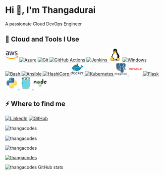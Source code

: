 
<h1>Hi 👋, I'm Thangadurai</h1>
<p>A passionate Cloud DevOps Engineer</p>
<h2>🚀 Cloud and Tools I Use</h2>

<a href="https://raw.githubusercontent.com/devicons/devicon/master/icons/amazonwebservices/amazonwebservices-original-wordmark.svg" title="AWS">
  <img src="https://raw.githubusercontent.com/devicons/devicon/master/icons/amazonwebservices/amazonwebservices-original-wordmark.svg" alt="AWS" width="42" height="42">
</a>

<a href="https://www.vectorlogo.zone/logos/microsoft_azure/microsoft_azure-icon.svg" title="Azure">
  <img src="https://www.vectorlogo.zone/logos/microsoft_azure/microsoft_azure-icon.svg" alt="Azure" width="42" height="42">
</a>

<a href="https://www.vectorlogo.zone/logos/git-scm/git-scm-icon.svg" title="Git">
  <img src="https://www.vectorlogo.zone/logos/git-scm/git-scm-icon.svg" alt="Git" width="42" height="42">
</a>

<a href="https://www.vectorlogo.zone/logos/github/github-icon.svg" title="GitHub Actions">
  <img src="https://www.vectorlogo.zone/logos/github/github-icon.svg" alt="GitHub Actions" width="42" height="42">
</a>

<a href="https://www.vectorlogo.zone/logos/jenkins/jenkins-icon.svg" title="Jenkins">
  <img src="https://www.vectorlogo.zone/logos/jenkins/jenkins-icon.svg" alt="Jenkins" width="42" height="42">
</a>

<a href="https://raw.githubusercontent.com/devicons/devicon/master/icons/linux/linux-original.svg" title="Linux">
  <img src="https://raw.githubusercontent.com/devicons/devicon/master/icons/linux/linux-original.svg" alt="Linux" width="42" height="42">
</a>

<a href="https://www.vectorlogo.zone/logos/microsoft/microsoft-icon.svg" title="Windows">
  <img src="https://www.vectorlogo.zone/logos/microsoft/microsoft-icon.svg" alt="Windows" width="42" height="42">
</a>

<a href="https://www.vectorlogo.zone/logos/gnu_bash/gnu_bash-icon.svg" title="Bash">
  <img src="https://www.vectorlogo.zone/logos/gnu_bash/gnu_bash-icon.svg" alt="Bash" width="42" height="42">
</a>

<a href="https://www.vectorlogo.zone/logos/ansible/ansible-icon.svg" title="Ansible">
  <img src="https://www.vectorlogo.zone/logos/ansible/ansible-icon.svg" alt="Ansible" width="42" height="42">
</a>

<a href="https://www.vectorlogo.zone/logos/hashicorp/hashicorp-icon.svg" title="HashiCorp">
  <img src="https://www.vectorlogo.zone/logos/hashicorp/hashicorp-icon.svg" alt="HashiCorp" width="42" height="42">
</a>

<a href="https://raw.githubusercontent.com/devicons/devicon/master/icons/docker/docker-original-wordmark.svg" title="Docker">
  <img src="https://raw.githubusercontent.com/devicons/devicon/master/icons/docker/docker-original-wordmark.svg" alt="Docker" width="42" height="42">
</a>

<a href="https://www.vectorlogo.zone/logos/kubernetes/kubernetes-icon.svg" title="Kubernetes">
  <img src="https://www.vectorlogo.zone/logos/kubernetes/kubernetes-icon.svg" alt="Kubernetes" width="42" height="42">
</a>

<a href="https://raw.githubusercontent.com/devicons/devicon/master/icons/postgresql/postgresql-original-wordmark.svg" title="PostgreSQL">
  <img src="https://raw.githubusercontent.com/devicons/devicon/master/icons/postgresql/postgresql-original-wordmark.svg" alt="PostgreSQL" width="42" height="42">
</a>

<a href="https://raw.githubusercontent.com/devicons/devicon/master/icons/oracle/oracle-original.svg" title="Oracle">
  <img src="https://raw.githubusercontent.com/devicons/devicon/master/icons/oracle/oracle-original.svg" alt="Oracle" width="42" height="42">
</a>

<a href="https://www.vectorlogo.zone/logos/palletsprojects_flask/palletsprojects_flask-icon.svg" title="Flask">
  <img src="https://www.vectorlogo.zone/logos/palletsprojects_flask/palletsprojects_flask-icon.svg" alt="Flask" width="42" height="42">
</a>

<a href="https://raw.githubusercontent.com/devicons/devicon/master/icons/python/python-original.svg" title="Python">
  <img src="https://raw.githubusercontent.com/devicons/devicon/master/icons/python/python-original.svg" alt="Python" width="42" height="42">
</a>

<a href="https://raw.githubusercontent.com/devicons/devicon/master/icons/go/go-original.svg" title="Go">
  <img src="https://raw.githubusercontent.com/devicons/devicon/master/icons/go/go-original.svg" alt="Go" width="42" height="42">
</a>

<a href="https://raw.githubusercontent.com/devicons/devicon/master/icons/nodejs/nodejs-original-wordmark.svg" title="Node.js">
  <img src="https://raw.githubusercontent.com/devicons/devicon/master/icons/nodejs/nodejs-original-wordmark.svg" alt="Node.js" width="42" height="42">
</a>

<h2>⚡️ Where to find me</h2>
<p>
  <a target="_blank" href="https://www.linkedin.com/in/thangadurai-murugan-87958556/" style="display: inline-block;">
    <img src="https://img.shields.io/badge/linkedin-logo?style=for-the-badge&logo=linkedin&logoColor=white&color=%230a77b6" alt="LinkedIn" />
  </a>
  <a target="_blank" href="https://github.com/thangacodes/" style="display: inline-block;">
    <img src="https://img.shields.io/badge/GitHub-181717?style=for-the-badge&logo=github&logoColor=white" alt="GitHub" />
  </a>
</p>
<p><img align="center" src="https://github-readme-stats.vercel.app/api?username=thangacodes&show_icons=true&locale=en" alt="thangacodes" /></p>
<p><img align="center" src="https://github-readme-streak-stats.herokuapp.com/?user=thangacodes&" alt="thangacodes" /></p>
<p><img src="https://github-readme-stats.vercel.app/api/top-langs?username=thangacodes&show_icons=true&locale=en&layout=compact" alt="thangacodes" /></p>
<p><a href="https://github.com/ryo-ma/github-profile-trophy"><img src="https://github-profile-trophy.vercel.app/?username=thangacodes" alt="thangacodes" /></a></p>

![thangacodes GitHub stats](https://github-readme-stats.vercel.app/api?username=thangacodes&hide=contribs,prs)

